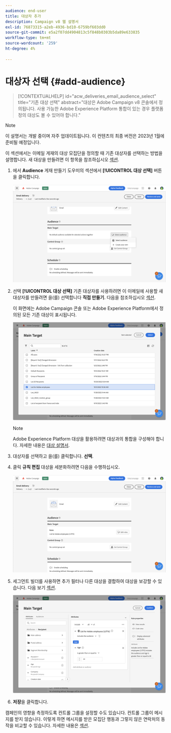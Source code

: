 ```yaml
---
audience: end-user
title: 대상자 추가
description: Campaign v8 웹 설명서
exl-id: 76873315-a2eb-4936-bd10-6759bf603dd0
source-git-commit: e5a2f07dd4904813c5f848b0303b5da89e633835
workflow-type: tm+mt
source-wordcount: '259'
ht-degree: 4%

---
```


# 대상자 선택 {#add-audience}

>[!CONTEXTUALHELP]
>id="acw_deliveries_email_audience_select"
>title="기존 대상 선택"
>abstract="대상은 Adobe Campaign v8 콘솔에서 정의됩니다. 사용 가능한 Adobe Experience Platform 통합이 있는 경우 플랫폼 정의 대상도 볼 수 있어야 합니다."

>[!NOTE]
>
>이 설명서는 개발 중이며 자주 업데이트됩니다. 이 컨텐츠의 최종 버전은 2023년 1월에 준비될 예정입니다.

이 섹션에서는 이메일 게재의 대상 모집단을 정의할 때 기존 대상자를 선택하는 방법을 설명합니다. 새 대상을 만들려면 이 항목을 참조하십시오 [섹션](segment-builder.md).

1. 에서 **Audience** 게재 만들기 도우미의 섹션에서 **[!UICONTROL 대상 선택]** 버튼을 클릭합니다.

   ![](assets/create-audience.png)

1. 선택 **[!UICONTROL 대상 선택]** 기존 대상자를 사용하려면 이 이메일에 사용할 새 대상자를 만들려면 을(를) 선택합니다 **직접 만들기**. 다음을 참조하십시오 [섹션](segment-builder.md).

   이 화면에는 Adobe Campaign 콘솔 또는 Adobe Experience Platform에서 정의된 모든 기존 대상이 표시됩니다.

   ![](assets/create-audience2.png)

   >[!NOTE]
   >
   >Adobe Experience Platform 대상을 활용하려면 대상과의 통합을 구성해야 합니다. 자세한 내용은 [대상 설명서](https://experienceleague.adobe.com/docs/experience-platform/destinations/home.html?lang=ko).

1. 대상자를 선택하고 을(를) 클릭합니다. **선택**.

1. 클릭 **규칙 편집** 대상을 세분화하려면 다음을 수행하십시오.

   ![](assets/create-audience3.png)

1. 세그먼트 빌더를 사용하면 추가 필터나 다른 대상을 결합하여 대상을 보강할 수 있습니다. 다음 보기 [섹션](segment-builder.md).

   ![](assets/create-audience4.png)

1. **저장**&#x200B;을 클릭합니다.

캠페인의 영향을 측정하도록 컨트롤 그룹을 설정할 수도 있습니다. 컨트롤 그룹이 메시지를 받지 않습니다. 이렇게 하면 메시지를 받은 모집단 행동과 그렇지 않은 연락처의 동작을 비교할 수 있습니다. 자세한 내용은 [섹션](control-group.md).